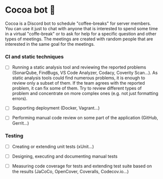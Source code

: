 # Cocoa bot :robot:

Cocoa is a Discord bot to schedule "coffee-breaks" for server members. You can use it just to chat with anyone that is interested to spend some time in a virtual "coffe-break" or to ask for help for a specific question and other types of meetings. The meetings are created with random people that are interested in the same goal for the meetings.


### CI and static techniques
- [ ] Running a static analysis tool and reviewing the reported problems (SonarQube, FindBugs, VS Code Analyzer, Codacy, Coverity Scan...). As static analysis tools could find numerous problems, it is enough to review only a subset of them. If the team agrees with the reported problem, it can fix some of them. Try to review different types of problem and concentrate on more complex ones (e.g. not just formatting errors).

- [ ] Supporting deployment (Docker, Vagrant...)
- [ ] Performing manual code review on some part of the application (GitHub, Gerrit...)


### Testing

- [ ] Creating or extending unit tests (xUnit...)
- [ ] Designing, executing and documenting manual tests
- [ ] Measuring code coverage for tests and extending test suite based on the results (JaCoCo, OpenCover, Coveralls, Codecov.io...)









